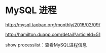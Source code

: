 
# MySQL 进程

http://mysql.taobao.org/monthly/2016/02/09/ 

http://hamilton.duapp.com/detail?articleId=51 

show processlist：查看MySQL进程信息
